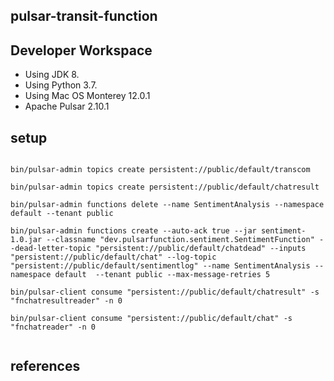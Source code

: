 ## pulsar-transit-function

## Developer Workspace

* Using JDK 8.
* Using Python 3.7.
* Using Mac OS Monterey 12.0.1
* Apache Pulsar 2.10.1

## setup

````

bin/pulsar-admin topics create persistent://public/default/transcom

bin/pulsar-admin topics create persistent://public/default/chatresult

bin/pulsar-admin functions delete --name SentimentAnalysis --namespace default --tenant public

bin/pulsar-admin functions create --auto-ack true --jar sentiment-1.0.jar --classname "dev.pulsarfunction.sentiment.SentimentFunction" --dead-letter-topic "persistent://public/default/chatdead" --inputs "persistent://public/default/chat" --log-topic "persistent://public/default/sentimentlog" --name SentimentAnalysis --namespace default  --tenant public --max-message-retries 5

bin/pulsar-client consume "persistent://public/default/chatresult" -s "fnchatresultreader" -n 0

bin/pulsar-client consume "persistent://public/default/chat" -s "fnchatreader" -n 0


````

## references

